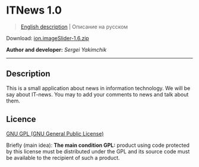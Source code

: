﻿# ITNews 1.0
> <a href="readme.md">English description</a> | Описание на русском

Download: <a href="https://github.com/Gudini/ITNews/archive/master.zip">ion.imageSlider-1.6.zip</a>

<b>Author and developer:</b> <i>Sergei Yakimchik</i>

***

## Description

This is a small application about news in information technology. We will be say about IT-news.
You may to add your comments to news and talk about them.

## Licence
<a href="http://www.gnu.org/licenses/gpl.html">GNU GPL (GNU General Public License)</a>

Briefly (main idea):
<b>The main condition GPL:</b> product using code protected by this license must be distributed under the GPL and its source
code must be available to the recipient of such a product.